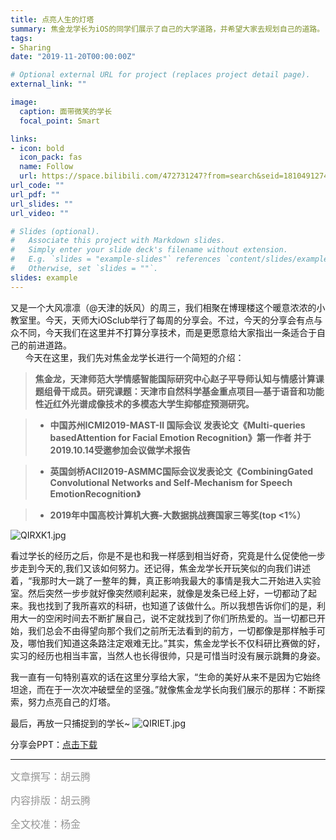 ```yaml
---
title: 点亮人生的灯塔
summary: 焦金龙学长为iOS的同学们展示了自己的大学道路，并希望大家去规划自己的道路。
tags:
- Sharing
date: "2019-11-20T00:00:00Z"

# Optional external URL for project (replaces project detail page).
external_link: ""

image:
  caption: 面带微笑的学长
  focal_point: Smart

links:
- icon: bold
  icon_pack: fas
  name: Follow
  url: https://space.bilibili.com/472731247?from=search&seid=18104912749018562379
url_code: ""
url_pdf: ""
url_slides: ""
url_video: ""

# Slides (optional).
#   Associate this project with Markdown slides.
#   Simply enter your slide deck's filename without extension.
#   E.g. `slides = "example-slides"` references `content/slides/example-slides.md`.
#   Otherwise, set `slides = ""`.
slides: example
---
```


又是一个大风凛凛（@天津的妖风）的周三，我们相聚在博理楼这个暖意浓浓的小教室里。今天，天师大iOSclub举行了每周的分享会。不过，今天的分享会有点与众不同，今天我们在这里并不打算分享技术，而是更愿意给大家指出一条适合于自己的前进道路。<br />      今天在这里，我们先对焦金龙学长进行一个简短的介绍：

>**焦金龙，天津师范大学情感智能国际研究中心赵子平导师认知与情感计算课题组骨干成员。研究课题：天津市自然科学基金重点项目—基于语音和功能性近红外光谱成像技术的多模态大学生抑郁症预测研究。**

>- **中国苏州ICMI2019-MAST-II 国际会议 发表论文《Multi-queries basedAttention for Facial Emotion Recognition》第一作者 并于2019.10.14受邀参加会议做学术报告**

>- **英国剑桥ACII2019-ASMMC国际会议发表论文《CombiningGated Convolutional Networks and Self-Mechanism for Speech EmotionRecognition》**

>- **2019年中国高校计算机大赛-大数据挑战赛国家三等奖(top <1%）**

![QIRXK1.jpg](https://s2.ax1x.com/2019/12/17/QIRXK1.jpg)

看过学长的经历之后，你是不是也和我一样感到相当好奇，究竟是什么促使他一步步走到今天的,我们又该如何努力。还记得，焦金龙学长开玩笑似的向我们讲述着，“我那时大一跳了一整年的舞，真正影响我最大的事情是我大二开始进入实验室。然后突然一步步就好像突然顺利起来，就像是发条已经上好，一切都动了起来。我也找到了我所喜欢的科研，也知道了该做什么。所以我想告诉你们的是，利用大一的空闲时间去不断扩展自己，说不定就找到了你们所热爱的。当一切都已开始，我们总会不由得望向那个我们之前所无法看到的前方，一切都像是那样触手可及，哪怕我们知道这条路注定艰难无比。”其实，焦金龙学长不仅科研比赛做的好，实习的经历也相当丰富，当然人也长得很帅，只是可惜当时没有展示跳舞的身姿。

我一直有一句特别喜欢的话在这里分享给大家，“生命的美好从来不是因为它始终坦途，而在于一次次冲破壁垒的坚强。”就像焦金龙学长向我们展示的那样：不断探索，努力点亮自己的灯塔。

最后，再放一只捕捉到的学长~
![QIRIET.jpg](https://s2.ax1x.com/2019/12/17/QIRIET.jpg)

分享会PPT：[点击下载](https://www.yuque.com/tjnu-ios-club/flies/50265)

---

<span style="color:#949494;font-size:16px">文章撰写：胡云腾</span>

<span style="color:#949494;font-size:16px">内容排版：胡云腾</span>

<span style="color:#949494;font-size:16px">全文校准：杨金</span>

